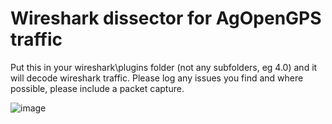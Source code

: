 # Wireshark dissector for AgOpenGPS traffic

Put this in your wireshark\plugins folder (not any subfolders, eg 4.0) and it will decode wireshark traffic. Please log any issues you find and where possible, please include a packet capture.

![image](https://github.com/lansalot/AgOpenGPS-Tools/assets/9885921/8190f99e-d723-4006-9278-d653eaad2406)
